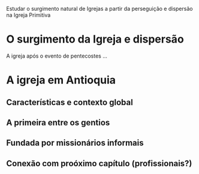 
Estudar o surgimento natural de Igrejas a partir da perseguição e dispersão na Igreja Primitiva
# O surgimento da Igreja e dispersão

A igreja após o evento de pentecostes ...
# A igreja em Antioquia

## Características e contexto global

## A primeira entre os gentios
## Fundada por missionários informais

## Conexão com proóximo capítulo (profissionais?)
